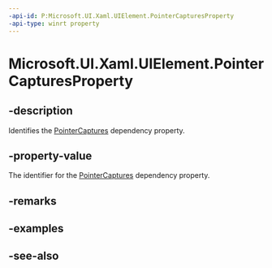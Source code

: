 ```yaml
---
-api-id: P:Microsoft.UI.Xaml.UIElement.PointerCapturesProperty
-api-type: winrt property
---
```


<!-- Property syntax
public Windows.UI.Xaml.DependencyProperty PointerCapturesProperty { get; }
-->

# Microsoft.UI.Xaml.UIElement.PointerCapturesProperty

## -description
Identifies the [PointerCaptures](uielement_pointercaptures.md) dependency property.

## -property-value
The identifier for the [PointerCaptures](uielement_pointercaptures.md) dependency property.

## -remarks

## -examples

## -see-also
